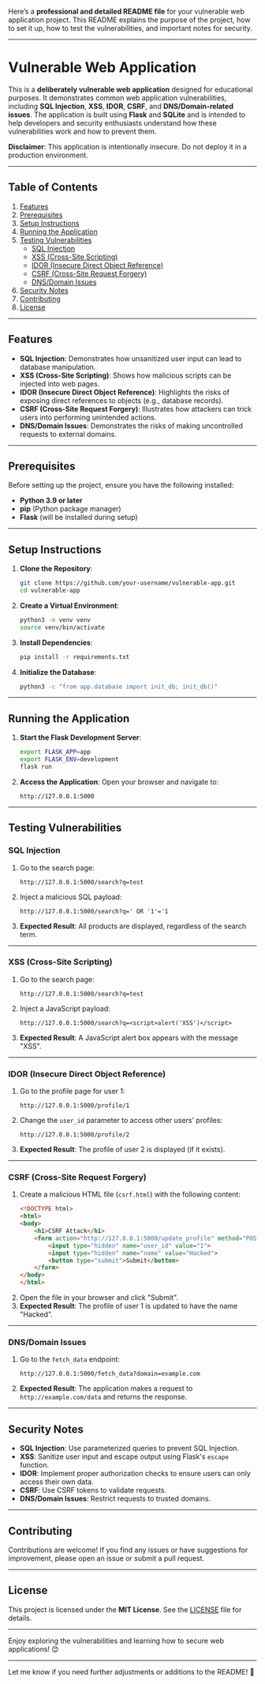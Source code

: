 Here’s a **professional and detailed README file** for your vulnerable web application project. This README explains the purpose of the project, how to set it up, how to test the vulnerabilities, and important notes for security.

---

# Vulnerable Web Application

This is a **deliberately vulnerable web application** designed for educational purposes. It demonstrates common web application vulnerabilities, including **SQL Injection**, **XSS**, **IDOR**, **CSRF**, and **DNS/Domain-related issues**. The application is built using **Flask** and **SQLite** and is intended to help developers and security enthusiasts understand how these vulnerabilities work and how to prevent them.

**Disclaimer**: This application is intentionally insecure. Do not deploy it in a production environment.

---

## Table of Contents
1. [Features](#features)
2. [Prerequisites](#prerequisites)
3. [Setup Instructions](#setup-instructions)
4. [Running the Application](#running-the-application)
5. [Testing Vulnerabilities](#testing-vulnerabilities)
   - [SQL Injection](#sql-injection)
   - [XSS (Cross-Site Scripting)](#xss-cross-site-scripting)
   - [IDOR (Insecure Direct Object Reference)](#idor-insecure-direct-object-reference)
   - [CSRF (Cross-Site Request Forgery)](#csrf-cross-site-request-forgery)
   - [DNS/Domain Issues](#dnsdomain-issues)
6. [Security Notes](#security-notes)
7. [Contributing](#contributing)
8. [License](#license)

---

## Features
- **SQL Injection**: Demonstrates how unsanitized user input can lead to database manipulation.
- **XSS (Cross-Site Scripting)**: Shows how malicious scripts can be injected into web pages.
- **IDOR (Insecure Direct Object Reference)**: Highlights the risks of exposing direct references to objects (e.g., database records).
- **CSRF (Cross-Site Request Forgery)**: Illustrates how attackers can trick users into performing unintended actions.
- **DNS/Domain Issues**: Demonstrates the risks of making uncontrolled requests to external domains.

---

## Prerequisites
Before setting up the project, ensure you have the following installed:
- **Python 3.9 or later**
- **pip** (Python package manager)
- **Flask** (will be installed during setup)

---

## Setup Instructions

1. **Clone the Repository**:
   ```bash
   git clone https://github.com/your-username/vulnerable-app.git
   cd vulnerable-app
   ```

2. **Create a Virtual Environment**:
   ```bash
   python3 -m venv venv
   source venv/bin/activate
   ```

3. **Install Dependencies**:
   ```bash
   pip install -r requirements.txt
   ```

4. **Initialize the Database**:
   ```bash
   python3 -c "from app.database import init_db; init_db()"
   ```

---

## Running the Application

1. **Start the Flask Development Server**:
   ```bash
   export FLASK_APP=app
   export FLASK_ENV=development
   flask run
   ```

2. **Access the Application**:
   Open your browser and navigate to:
   ```
   http://127.0.0.1:5000
   ```

---

## Testing Vulnerabilities

### SQL Injection
1. Go to the search page:
   ```
   http://127.0.0.1:5000/search?q=test
   ```
2. Inject a malicious SQL payload:
   ```
   http://127.0.0.1:5000/search?q=' OR '1'='1
   ```
3. **Expected Result**: All products are displayed, regardless of the search term.

---

### XSS (Cross-Site Scripting)
1. Go to the search page:
   ```
   http://127.0.0.1:5000/search?q=test
   ```
2. Inject a JavaScript payload:
   ```
   http://127.0.0.1:5000/search?q=<script>alert('XSS')</script>
   ```
3. **Expected Result**: A JavaScript alert box appears with the message "XSS".

---

### IDOR (Insecure Direct Object Reference)
1. Go to the profile page for user 1:
   ```
   http://127.0.0.1:5000/profile/1
   ```
2. Change the `user_id` parameter to access other users' profiles:
   ```
   http://127.0.0.1:5000/profile/2
   ```
3. **Expected Result**: The profile of user 2 is displayed (if it exists).

---

### CSRF (Cross-Site Request Forgery)
1. Create a malicious HTML file (`csrf.html`) with the following content:
   ```html
   <!DOCTYPE html>
   <html>
   <body>
       <h1>CSRF Attack</h1>
       <form action="http://127.0.0.1:5000/update_profile" method="POST">
           <input type="hidden" name="user_id" value="1">
           <input type="hidden" name="name" value="Hacked">
           <button type="submit">Submit</button>
       </form>
   </body>
   </html>
   ```
2. Open the file in your browser and click "Submit".
3. **Expected Result**: The profile of user 1 is updated to have the name "Hacked".

---

### DNS/Domain Issues
1. Go to the `fetch_data` endpoint:
   ```
   http://127.0.0.1:5000/fetch_data?domain=example.com
   ```
2. **Expected Result**: The application makes a request to `http://example.com/data` and returns the response.

---

## Security Notes
- **SQL Injection**: Use parameterized queries to prevent SQL Injection.
- **XSS**: Sanitize user input and escape output using Flask's `escape` function.
- **IDOR**: Implement proper authorization checks to ensure users can only access their own data.
- **CSRF**: Use CSRF tokens to validate requests.
- **DNS/Domain Issues**: Restrict requests to trusted domains.

---

## Contributing
Contributions are welcome! If you find any issues or have suggestions for improvement, please open an issue or submit a pull request.

---

## License
This project is licensed under the **MIT License**. See the [LICENSE](LICENSE) file for details.

---

Enjoy exploring the vulnerabilities and learning how to secure web applications! 😊

--- 

Let me know if you need further adjustments or additions to the README! 🚀
